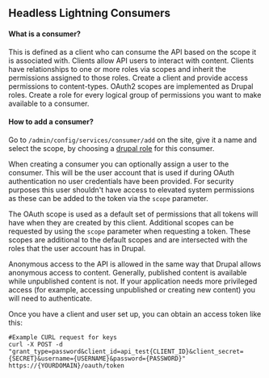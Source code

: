 ## Headless Lightning Consumers

#### What is a consumer?

This is defined as a client who can consume the API based on the scope it is associated with. Clients allow API users to interact with content. Clients have relationships to one or more roles via scopes and inherit the permissions assigned to those roles. Create a client and provide access permissions to content-types. OAuth2 scopes are implemented as Drupal roles. Create a role for every logical group of permissions you want to make available to a consumer.

#### How to add a consumer?

Go to `/admin/config/services/consumer/add` on the site, give it a name and select the scope, by choosing a [drupal role](../drupal-roles.md) for this consumer.

When creating a consumer you can optionally assign a user to the consumer. This will be the user account that is used if during OAuth authentication no user credentials have been provided. For security purposes this user shouldn't have access to elevated system permissions as these can be added to the token via the `scope` parameter.

The OAuth scope is used as a default set of permissions that all tokens will have when they are created by this client. Additional scopes can be requested by using the `scope` parameter when requesting a token. These scopes are additional to the default scopes and are intersected with the roles that the user account has in Drupal.

Anonymous access to the API is allowed in the same way that Drupal allows anonymous access to content. Generally, published content is available while unpublished content is not. If your application needs more privileged access (for example, accessing unpublished or creating new content) you will need to authenticate. 

Once you have a client and user set up, you can obtain an access token like this:

```
#Example CURL request for keys
curl -X POST -d "grant_type=password&client_id=api_test{CLIENT_ID}&client_secret={SECRET}&username={USERNAME}&password={PASSWORD}" https://{YOURDOMAIN}/oauth/token
```

